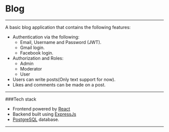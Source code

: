 # Blog

----
A basic blog application that contains the following features:  

-   Authentication via the following:
    - Email, Username and Password (JWT).
    - Gmail login.
    - Facebook login.  
- Authorization and Roles:
    - Admin
    - Moderator
    - User
- Users can write posts(Only text support for now).
- Likes and comments can be made on a post.

---
###Tech stack
- Frontend powered by [React](https://reactjs.org/)
- Backend built using [ExpressJs](https://expressjs.com/)
- [PostgreSQL](https://www.postgresql.org/) database.
---